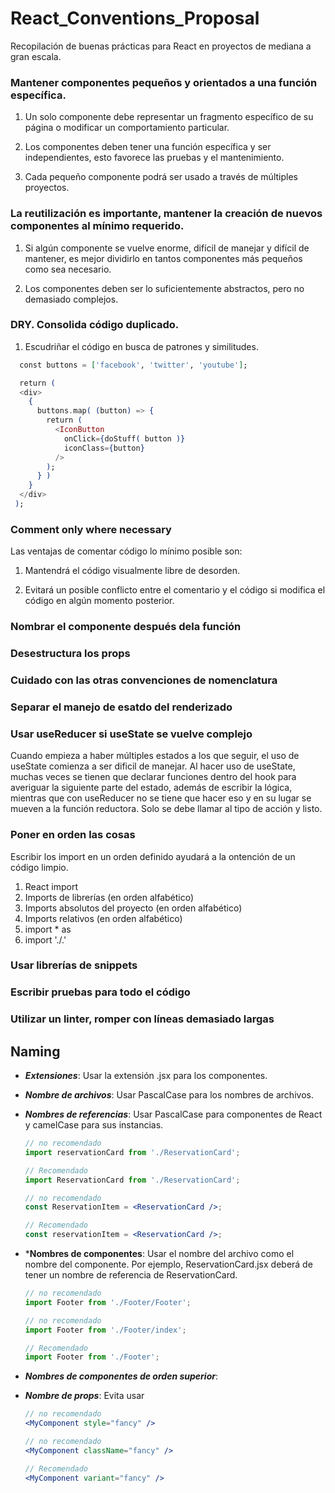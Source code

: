 # React_Conventions_Proposal
Recopilación de buenas prácticas para React en proyectos de mediana a gran escala.

### Mantener componentes pequeños y orientados a una función específica.

1. Un solo componente debe representar un fragmento específico de su página o modificar un comportamiento particular.

1. Los componentes deben tener una función específica y ser independientes, esto favorece las pruebas y el mantenimiento.

1. Cada pequeño componente podrá ser usado a través de múltiples proyectos.

### La reutilización es importante, mantener la creación de nuevos componentes al mínimo requerido.

1. Si algún componente se vuelve enorme, difícil de manejar y difícil de mantener, es mejor dividirlo en tantos componentes más pequeños como sea necesario.

1. Los componentes deben ser lo suficientemente abstractos, pero no demasiado complejos.

### DRY. Consolida código duplicado.

1. Escudriñar el código en busca de patrones y similitudes.

  ```elixir
    const buttons = ['facebook', 'twitter', 'youtube'];

    return (
    <div>
      {
        buttons.map( (button) => {
          return (
            <IconButton
              onClick={doStuff( button )}
              iconClass={button}
            />
          );
        } )
      }
    </div>
   );
   ```
### Comment only where necessary
Las ventajas de comentar código lo mínimo posible son: 

1. Mantendrá el código visualmente libre de desorden.

1. Evitará un posible conflicto entre el comentario y el código si modifica el código en algún momento posterior.

### Nombrar el componente después dela función

### Desestructura los props

### Cuidado con las otras convenciones de nomenclatura

### Separar el manejo de esatdo del renderizado

### Usar useReducer si useState se vuelve complejo
Cuando empieza a haber múltiples estados a los que seguir, el uso de useState comienza a ser dificil de manejar. Al hacer uso de useState, muchas veces se tienen que declarar funciones dentro del hook para averiguar la siguiente parte del estado, además de escribir la lógica, mientras que con useReducer no se tiene que hacer eso y en su lugar se mueven a la función reductora. Solo se debe llamar al tipo de acción y listo.

### Poner en orden las cosas
Escribir los import en un orden definido ayudará a la ontención de un código limpio.
1. React import
1. Imports de librerías (en orden alfabético)
1. Imports absolutos del proyecto (en orden alfabético)
1. Imports relativos (en orden alfabético)
1. import * as
1. import './<some file>.<some ext>'
  
### Usar librerías de snippets

### Escribir pruebas para todo el código

### Utilizar un linter, romper con líneas demasiado largas

## Naming

- ***Extensiones***: Usar la extensión .jsx para los componentes.
- ***Nombre de archivos***: Usar PascalCase para los nombres de archivos. 
- ***Nombres de referencias***: Usar PascalCase para componentes de React y camelCase para sus instancias. 
    ```jsx
    // no recomendado
    import reservationCard from './ReservationCard';

    // Recomendado
    import ReservationCard from './ReservationCard';

    // no recomendado
    const ReservationItem = <ReservationCard />;

    // Recomendado
    const reservationItem = <ReservationCard />;
    ```
- ***Nombres de componentes**: Usar el nombre del archivo como el nombre del componente. Por ejemplo, ReservationCard.jsx deberá de tener un nombre de referencia de ReservationCard. 
    ```jsx
    // no recomendado
    import Footer from './Footer/Footer';

    // no recomendado
    import Footer from './Footer/index';

    // Recomendado
    import Footer from './Footer';
    ```
- ***Nombres de componentes de orden superior***: 

- ***Nombre de props***: Evita usar 
    ```jsx
    // no recomendado
    <MyComponent style="fancy" />

    // no recomendado
    <MyComponent className="fancy" />

    // Recomendado
    <MyComponent variant="fancy" />
    ```
